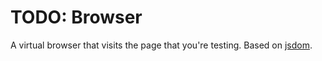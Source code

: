 # TODO: Browser
A virtual browser that visits the page that you're testing. Based on [jsdom](https://www.npmjs.com/package/jsdom).
